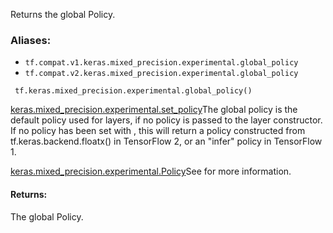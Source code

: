 
Returns the global Policy.
### Aliases:
- `tf.compat.v1.keras.mixed_precision.experimental.global_policy`
- `tf.compat.v2.keras.mixed_precision.experimental.global_policy`

```
 tf.keras.mixed_precision.experimental.global_policy()
```
[keras.mixed_precision.experimental.set_policy](https://www.tensorflow.org/api_docs/python/tf/keras/mixed_precision/experimental/set_policy)The global policy is the default policy used for layers, if no policy is passed to the layer constructor. If no policy has been set with , this will return a policy constructed from tf.keras.backend.floatx() in TensorFlow 2, or an "infer" policy in TensorFlow 1.

[keras.mixed_precision.experimental.Policy](https://www.tensorflow.org/api_docs/python/tf/keras/mixed_precision/experimental/Policy)See  for more information.

#### Returns:

The global Policy.
